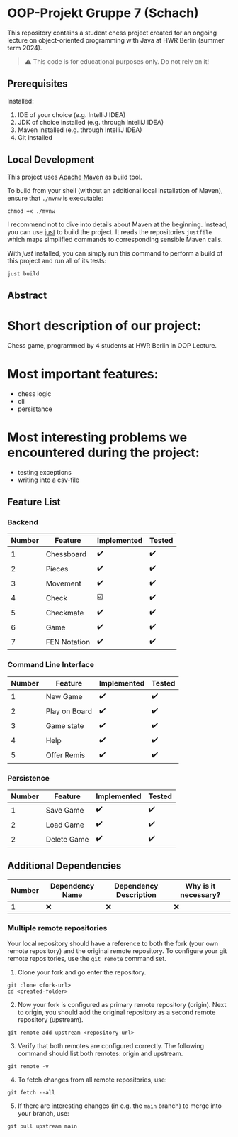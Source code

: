 # OOP-Projekt Gruppe 7 (Schach)

This repository contains a student chess project created for an ongoing lecture on object-oriented programming with Java
at HWR Berlin (summer term 2024).

> :warning: This code is for educational purposes only. Do not rely on it!

## Prerequisites

Installed:

1. IDE of your choice (e.g. IntelliJ IDEA)
2. JDK of choice installed (e.g. through IntelliJ IDEA)
3. Maven installed (e.g. through IntelliJ IDEA)
4. Git installed

## Local Development

This project uses [Apache Maven][maven] as build tool.

To build from your shell (without an additional local installation of Maven), ensure that `./mvnw`
is executable:

```
chmod +x ./mvnw
```

I recommend not to dive into details about Maven at the beginning.
Instead, you can use [just][just] to build the project.
It reads the repositories `justfile` which maps simplified commands to corresponding sensible Maven
calls.

With _just_ installed, you can simply run this command to perform a build of this project and run
all of its tests:

```
just build
```

## Abstract

# Short description of our project:

Chess game, programmed by 4 students at HWR Berlin in OOP Lecture.

# Most important features:

- chess logic
- cli
- persistance

# Most interesting problems we encountered during the project:

- testing exceptions
- writing into a csv-file

## Feature List

### Backend

| Number | Feature      | Implemented             | Tested             |
|--------|--------------|-------------------------|--------------------|
| 1      | Chessboard   | :heavy_check_mark:      | :heavy_check_mark: |
| 2      | Pieces       | :heavy_check_mark:      | :heavy_check_mark: |
| 3      | Movement     | :heavy_check_mark:      | :heavy_check_mark: |
| 4      | Check        | :ballot_box_with_check: | :heavy_check_mark: |
| 5      | Checkmate    | :heavy_check_mark:      | :heavy_check_mark: |
| 6      | Game         | :heavy_check_mark:      | :heavy_check_mark: |
| 7      | FEN Notation | :heavy_check_mark:      | :heavy_check_mark: |

### Command Line Interface

| Number | Feature       | Implemented        | Tested             |
|--------|---------------|--------------------|--------------------|
| 1      | New Game      | :heavy_check_mark: | :heavy_check_mark: |
| 2      | Play on Board | :heavy_check_mark: | :heavy_check_mark: |
| 3      | Game state    | :heavy_check_mark: | :heavy_check_mark: |
| 4      | Help          | :heavy_check_mark: | :heavy_check_mark: |
| 5      | Offer Remis   | :heavy_check_mark: | :heavy_check_mark: |

### Persistence

| Number | Feature     | Implemented        | Tested             |
|--------|-------------|--------------------|--------------------|
| 1      | Save Game   | :heavy_check_mark: | :heavy_check_mark: |
| 2      | Load Game   | :heavy_check_mark: | :heavy_check_mark: |
| 2      | Delete Game | :heavy_check_mark: | :heavy_check_mark: |

## Additional Dependencies

| Number | Dependency Name | Dependency Description | Why is it necessary? |
|--------|-----------------|------------------------|----------------------|
| 1      | :x:             | :x:                    | :x:                  |

### Multiple remote repositories

Your local repository should have a reference to both the fork (your own remote repository)
and the original remote repository.
To configure your git remote repositories, use the `git remote` command set.

1. Clone your fork and go enter the repository.

```
git clone <fork-url>
cd <created-folder>
```

2. Now your fork is configured as primary remote repository (origin).
   Next to origin, you should add the original repository as a second remote repository (upstream).

```
git remote add upstream <repository-url>
```

3. Verify that both remotes are configured correctly.
   The following command should list both remotes: origin and upstream.

```
git remote -v
```

4. To fetch changes from all remote repositories, use:

```
git fetch --all
```

5. If there are interesting changes (in e.g. the `main` branch) to merge into your branch, use:

```
git pull upstream main
```

[maven]: https://maven.apache.org/

[just]: https://github.com/casey/just
